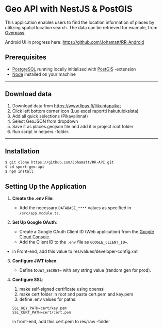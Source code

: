 # Geo API with NestJS & PostGIS
This application enables users to find the location information of places by utilizing spatial location search. The data can be retrieved for example, from [Overpass].

Android UI in progress here:
https://github.com/Johamatt/RR-Android

## Prerequisites
- [PostgreSQL] running locally initialized with [PostGIS] -extension
- [Node] installed on your machine

---

## Download data

1. Download data from https://www.lipas.fi/liikuntapaikat
2. Click left bottom corner icon (Luo excel raportti hakutuloksista)
3. Add all quick selections (Pikavalinnat)
4. Select GeoJSON from dropdown
5. Save it as places.geojson file and add it in project root folder
6. Run script in helpers -folder.

---

## Installation

```bash
$ git clone https://github.com/Johamatt/RR-API.git
$ cd sport-geo-api
$ npm install
```

## Setting Up the Application

1. **Create the .env File**:
   - Add the necessary `DATABASE_****` values as specified in `/src/app.module.ts`.

2. **Set Up Google OAuth**:
   - Create a Google OAuth Client ID (Web application) from the [Google Cloud Console](https://console.cloud.google.com/apis/credentials).
   - Add the Client ID to the `.env` file as `GOOGLE_CLIENT_ID=`.
  - in Front-end, add this value to res/values/developer-config.xml
  
3. **Configure JWT token**:
   - Define to`JWT_SECRET=` with any string value (random gen for prod).

4. **Configure SSL**:
    1. make self-signed certificate using openssl
    2. make cert folder in root and paste cert.pem and key.pem
    3. define .env values for paths:
    ```
    SSL_KEY_PATH=cert/key.pem
    SSL_CERT_PATH=cert/cert.pem
    ```
    In front-end, add this cert.pem to res/raw -folder
    
   [PostgreSQL]: <https://www.postgresql.org/download/>
   [Node]: <https://nodejs.org/en/download>
   [Overpass]: <https://overpass-turbo.eu/>
   [PostGIS]: <https://postgis.net/documentation/getting_started/#:~:text=CREATE%20EXTENSION%20postgis%3B>